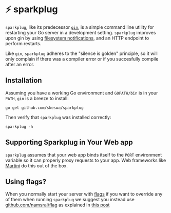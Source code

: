 ⚡ sparkplug
========

`sparkplug`, like its predecessor [`gin`](https://github.com/codegangsta/gin), is a simple command line utility for restarting your Go server in a development setting. `sparkplug` improves upon gin by using [filesystem notifications](), and an HTTP endpoint to perform restarts.

Like `gin`, `sparkplug` adheres to the "silence is golden" principle, so it will only complain 
if there was a compiler error or if you succesfully compile after an error.

## Installation

Assuming you have a working Go environment and `GOPATH/bin` is in your 
`PATH`, `gin` is a breeze to install:

```shell
go get github.com/skeswa/sparkplug
```

Then verify that `sparkplug` was installed correctly:

```shell
sparkplug -h
```

## Supporting Sparkplug in Your Web app
`sparkplug` assumes that your web app binds itself to the `PORT` environment 
variable so it can properly proxy requests to your app. Web frameworks 
like [Martini](https://github.com/go-martini/martini) do this out of 
the box.

## Using flags?
When you normally start your server with [flags](https://godoc.org/flag)
if you want to override any of them when running `sparkplug` we suggest you 
instead use [github.com/namsral/flag](https://github.com/namsral/flag)
as explained in [this post](http://stackoverflow.com/questions/24873883/organizing-environment-variables-golang/28160665#28160665)
